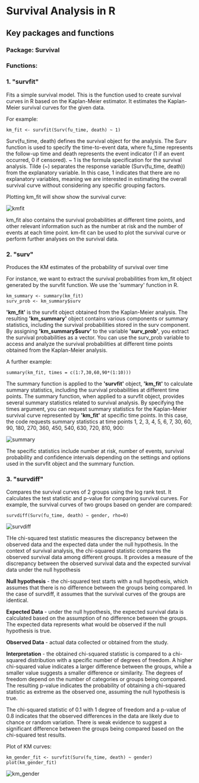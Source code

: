 # Survival Analysis in R
## Key packages and functions
### Package: Survival
### Functions:

### 1. "survfit"
Fits a simple survival model. This is the function used to create survival curves in R based on the Kaplan-Meier estimator. It estimates the Kaplan-Meier survival curves for the given data. 

For example:


```
km_fit <- survfit(Surv(fu_time, death) ~ 1)
```

Surv(fu_time, death) defines the survival object for the analysis. The Surv function is used to specify the time-to-event data, where fu_time represents the follow-up time and death represents the event indicator (1 if an event occurred, 0 if censored). ~ 1 is the formula specification for the survival analysis. Tilde (~) separates the response variable (Surv(fu_time, death)) from the explanatory variable. In this case, 1 indicates that there are no explanatory variables, meaning we are interested in estimating the overall survival curve without considering any specific grouping factors.

Plotting km_fit will show show the survival curve:

![kmfit](https://github.com/1Genevieve/Survival_Analysis/blob/master/kmfit2.JPG)

km_fit also contains the survival probabilities at different time points, and other relevant information such as the number at risk and the number of events at each time point. km-fit can be used to plot the survival curve or perform further analyses on the survival data. 

### 2. "surv" 
Produces the KM estimates of the probability of survival over time

For instance, we want to extract the survival probabilities from km_fit object generated by the survfit function. We use the 'summary' function in R. 

```
km_summary <- summary(km_fit)
surv_prob <- km_summary$surv
```

**'km_fit'** is the survfit object obtained from the Kaplan-Meier analysis. The resulting **'km_summary'** object contains various components or summary statistics, including the survival probabilities stored in the surv component. By assigning **'km_summary$surv'** to the variable **'surv_prob'**, you extract the survival probabilities as a vector. You can use the surv_prob variable to access and analyze the survival probabilities at different time points obtained from the Kaplan-Meier analysis.

A further example:

```
summary(km_fit, times = c(1:7,30,60,90*(1:10))) 
```

The summary function is applied to the **'survfit'** object, **'km_fit'** to calculate summary statistics, including the survival probabilities at different time points. The summary function, when applied to a survfit object, provides several summary statistics related to survival analysis. By specifying the times argument, you can request summary statistics for the Kaplan-Meier survival curve represented by **'km_fit'** at specific time points. In this case, the code requests summary statistics at time points 1, 2, 3, 4, 5, 6, 7, 30, 60, 90, 180, 270, 360, 450, 540, 630, 720, 810, 900:

![summary](https://github.com/1Genevieve/Survival_Analysis/blob/master/summary1.JPG)

The specific statistics include number at risk, number of events, survival probability and confidence intervals depending on the settings and options used in the survfit object and the summary function.

### 3. "survdiff" 
Compares the survival curves of 2 groups using the log rank test. It calculates the test statistic and p-value for comparing survival curves. For example, the survival curves of two groups based on gender are compared: 

```
survdiff(Surv(fu_time, death) ~ gender, rho=0) 
```

![survdiff](https://github.com/1Genevieve/Survival_Analysis/blob/master/survdiff1.JPG)

THe chi-squared test statistic measures the discrepancy between the observed data and the expected data under the null hypothesis. In the context of survival analysis, the chi-squared statistic compares the observed survival data among different groups. It provides a measure of the discrepancy between the observed survival data and the expected survival data under the null hypothesis

**Null hypothesis** - the chi-squared test starts with a null hypothesis, which assumes that there is no difference between the groups being compared. In the case of survdiff, it assumes that the survival curves of the groups are identical.

**Expected Data** - under the null hypothesis, the expected survival data is calculated based on the assumption of no difference between the groups. The expected data represents what would be observed if the null hypothesis is true.

**Observed Data** - actual data collected or obtained from the study.

**Interpretation** - the obtained chi-squared statistic is compared to a chi-squared distribution with a specific number of degrees of freedom. A higher chi-squared value indicates a larger difference between the groups, while a smaller value suggests a smaller difference or similarity. The degrees of freedom depend on the number of categories or groups being compared. The resulting p-value indicates the probability of obtaining a chi-squared statistic as extreme as the observed one, assuming the null hypothesis is true.

The chi-squared statistic of 0.1 with 1 degree of freedom and a p-value of 0.8 indicates that the observed differences in the data are likely due to chance or random variation. There is weak evidence to suggest a significant difference between the groups being compared based on the chi-squared test results.

Plot of KM curves:

```
km_gender_fit <- survfit(Surv(fu_time, death) ~ gender)
plot(km_gender_fit)
```

![km_gender](https://github.com/1Genevieve/Survival_Analysis/blob/master/kmfit_gender.JPG)
